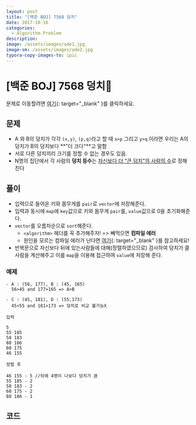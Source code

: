 ```yaml
---
layout: post
title: "[백준 BOJ] 7568 덩치"
date: 2017-10-16
categories:
  - Algorithm Problem
description: 
image: /assets/images/ade1.jpg
image-sm: /assets/images/ade2.jpg
typora-copy-images-to: ipic
---
```


# [백준 BOJ] 7568 덩치

문제로 이동할려면 [여기](https://www.acmicpc.net/problem/7568){: target="_blank" }를 클릭하세요.

## 문제

- A 와 B의 덩치가 각각 `(x,y)`, `(p,q)`라고 할 때 `x>p` 그리고 `y>q` 이라면 우리는 A의 덩치가 B의 덩치보다 **"더 크다"**고 말함
- 서로 다른 덩치끼리 크기를 정할 수 없는 경우도 있음.
- N명의 집단에서 각 사람의 **덩치 등수**는 <u>자신보다 더 "큰 덩치"의 사람의 수</u>로 정해진다


## 풀이

- 입력으로 들어온 키와 몸무게를 `pair`로 `vector`에 저장해준다.
- 입력과 동시에 `map`에 `key`값으로 키와 몸무게 `pair`를, `value`값으로 0을 초기화해준다.
- `vector`를 오름차순으로 `sort`해준다.
  - `<algorithm>` 헤더를 꼭 추가해주자! => 빼먹으면 **컴파일 에러**
  - 원인을 모르는 컴파일 에러가 난다면 [여기](https://www.acmicpc.net/blog/view/52){: target="_blank" }를 참고하세요!
- 반복문으로 자신보다 뒤에 있는사람들에 대해(정렬하였으므로) 검사하여 덩치가 클 사람을 계산해주고 이를 `map`을 이용해 접근하여 `value`에 저장해 준다.

### 예제

```
- A : (56, 177), B : (45, 165)
  56>45 and 177>165 => A>B
  
- C : (45, 181), D : (55,173)
  45<55 and 181>173 => 덩치로 비교 불가능X

입력

5
55 185
58 183
88 186
60 175
46 155

정렬 후

46 155 - 5 //뒤에 4명이 나보다 덩치가 큼
55 185 - 2
58 183 - 2
60 175 - 2
88 186 - 1
```

## 코드  


<script src="https://gist.github.com/jiwondh/ceac6e505879fbee71d63a02a97e080c.js"></script>









